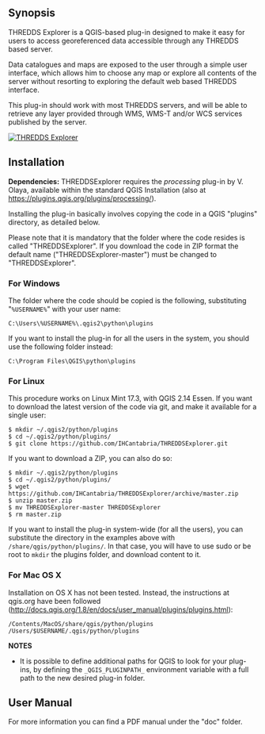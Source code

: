 ## Synopsis

THREDDS Explorer is a QGIS-based plug-in designed to make it easy for users to access georeferenced data accessible through any THREDDS based server.  

Data catalogues and maps are exposed to the user through a simple user interface, which allows him to choose any map or explore all contents of the server without resorting to exploring the default web based THREDDS interface.

This plug-in should work with most THREDDS servers, and will be able to retrieve any layer provided through WMS, WMS-T and/or WCS services published by the server.

[![THREDDS Explorer](https://raw.githubusercontent.com/IHCantabria/THREDDSExplorer/master/doc/video.jpg)](https://vimeo.com/167414368)

## Installation

**Dependencies:** THREDDSExplorer requires the *processing* plug-in by V. Olaya, available within the standard QGIS Installation (also at https://plugins.qgis.org/plugins/processing/).

Installing the plug-in basically involves copying the code in a QGIS "plugins" directory, as detailed below.

Please note that it is mandatory that the folder where the code resides is called "THREDDSExplorer". If you download the code in ZIP format the default name ("THREDDSExplorer-master") must be changed to "THREDDSExplorer".

### For Windows

The folder where the code should be copied is the following, substituting "`%USERNAME%`" with your user name:

    C:\Users\%USERNAME%\.qgis2\python\plugins

If you want to install the plug-in for all the users in the system, you should use the following folder instead:

    C:\Program Files\QGIS\python\plugins

### For Linux

This procedure works on Linux Mint 17.3, with QGIS 2.14 Essen. If you want to download the latest version of the code via git, and make it available for a single user:

    $ mkdir ~/.qgis2/python/plugins
    $ cd ~/.qgis2/python/plugins/
    $ git clone https://github.com/IHCantabria/THREDDSExplorer.git

If you want to download a ZIP, you can also do so:

    $ mkdir ~/.qgis2/python/plugins
    $ cd ~/.qgis2/python/plugins/
    $ wget https://github.com/IHCantabria/THREDDSExplorer/archive/master.zip
    $ unzip master.zip
    $ mv THREDDSExplorer-master THREDDSExplorer
    $ rm master.zip

If you want to install the plug-in system-wide (for all the users), you can substitute the directory in the examples above with `/share/qgis/python/plugins/`. In that case, you will have to use sudo or be root to `mkdir` the plugins folder, and download content to it.

### For Mac OS X

Installation on OS X has not been tested. Instead, the instructions at qgis.org have been followed (http://docs.qgis.org/1.8/en/docs/user_manual/plugins/plugins.html):

    /Contents/MacOS/share/qgis/python/plugins
    /Users/$USERNAME/.qgis/python/plugins

**NOTES**

* It is possible to define additional paths for QGIS to look for your plug-ins, by defining the `_QGIS_PLUGINPATH_` environment variable with a full path to the new desired plug-in folder.

## User Manual

For more information you can find a PDF manual under the "doc" folder.

